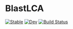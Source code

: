 # BlastLCA

[![Stable](https://img.shields.io/badge/docs-stable-blue.svg)](https://banhbio.github.io/BlastLCA.jl/stable)
[![Dev](https://img.shields.io/badge/docs-dev-blue.svg)](https://banhbio.github.io/BlastLCA.jl/dev)
[![Build Status](https://www.travis-ci.com/banhbio/BlastLCA.jl.svg?token=TnLbrgdWxoQMPrAZynWc&branch=main)](https://travis-ci.com/banhbio/BlastLCA.jl)
